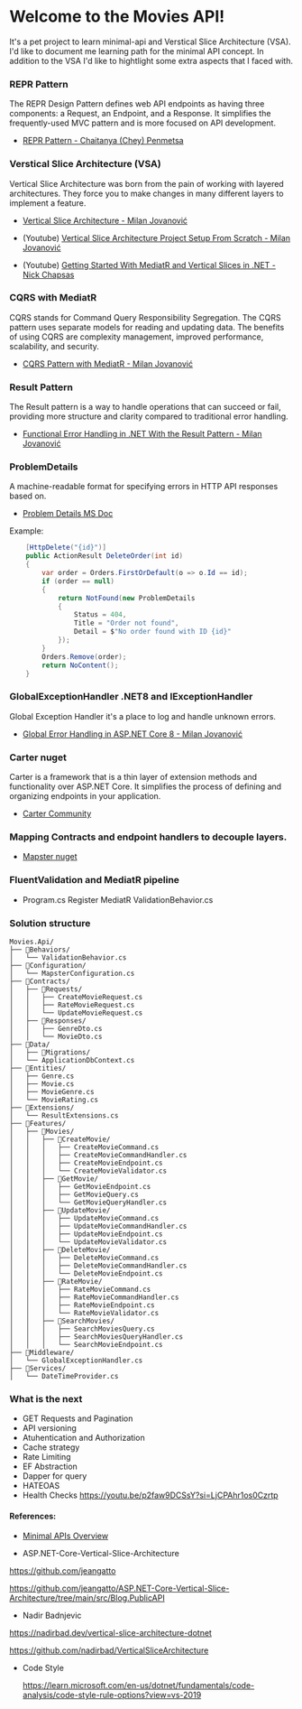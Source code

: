 
# Welcome to the Movies API!

It's a pet project to learn minimal-api and Verstical Slice Architecture (VSA).
I'd like to document me learning path for the minimal API concept.
In addition to the VSA I'd like to hightlight some extra aspects that I faced with.


### REPR Pattern

The REPR Design Pattern defines web API endpoints as having three components: a Request, an Endpoint, and a Response. It simplifies the frequently-used MVC pattern and is more focused on API development.

- [REPR Pattern - Chaitanya (Chey) Penmetsa](https://medium.com/codenx/repr-pattern-endpoints-in-net-8-013fff3e8cfa)

### Verstical Slice Architecture (VSA)

Vertical Slice Architecture was born from the pain of working with layered architectures. They force you to make changes in many different layers to implement a feature.

- [Vertical Slice Architecture - Milan Jovanović](https://www.milanjovanovic.tech/blog/vertical-slice-architecture)

- (Youtube) [Vertical Slice Architecture Project Setup From Scratch - Milan Jovanović](https://youtu.be/msjnfdeDCmo?si=tt7k_vb2R6-zWi7O)

- (Youtube) [Getting Started With MediatR and Vertical Slices in .NET - Nick Chapsas](https://youtu.be/Ve__md8LeDY?si=QgOsR294epD9Z5tp)


### CQRS with MediatR

CQRS stands for Command Query Responsibility Segregation. The CQRS pattern uses separate models for reading and updating data. The benefits of using CQRS are complexity management, improved performance, scalability, and security.

- [CQRS Pattern with MediatR - Milan Jovanović](https://www.milanjovanovic.tech/blog/cqrs-pattern-with-mediatr)


### Result Pattern

The Result pattern is a way to handle operations that can succeed or fail, providing more structure and clarity compared to traditional error handling.

- [Functional Error Handling in .NET With the Result Pattern - Milan Jovanović](https://www.milanjovanovic.tech/blog/functional-error-handling-in-dotnet-with-the-result-pattern)


### ProblemDetails

A machine-readable format for specifying errors in HTTP API responses based on.

- [Problem Details MS Doc](https://learn.microsoft.com/en-us/dotnet/api/microsoft.aspnetcore.mvc.problemdetails?view=aspnetcore-8.0)

Example:
```C#
    [HttpDelete("{id}")]
    public ActionResult DeleteOrder(int id)
    {
        var order = Orders.FirstOrDefault(o => o.Id == id);
        if (order == null)
        {
            return NotFound(new ProblemDetails
            {
                Status = 404,
                Title = "Order not found",
                Detail = $"No order found with ID {id}"
            });
        }
        Orders.Remove(order);
        return NoContent();
    }
```

### GlobalExceptionHandler .NET8 and IExceptionHandler

Global Exception Handler it's a place to log and handle unknown errors.

- [Global Error Handling in ASP.NET Core 8 - Milan Jovanović](https://www.milanjovanovic.tech/blog/global-error-handling-in-aspnetcore-8)


### Carter nuget

Carter is a framework that is a thin layer of extension methods and functionality over ASP.NET Core. 
It simplifies the process of defining and organizing endpoints in your application.

- [Carter Community](https://github.com/CarterCommunity/Carter/blob/main/README.md)

### Mapping Contracts and endpoint handlers to decouple layers.

- [Mapster nuget](https://github.com/MapsterMapper/Mapster/blob/master/README.md)

 
### FluentValidation and MediatR pipeline

- Program.cs Register MediatR ValidationBehavior.cs


### Solution structure

```plaintext
Movies.Api/
├── 📁Behaviors/
│   └── ValidationBehavior.cs
├── 📁Configuration/
│   └── MapsterConfiguration.cs
├── 📁Contracts/
│   ├── 📁Requests/
│   │   ├── CreateMovieRequest.cs
│   │   ├── RateMovieRequest.cs
│   │   └── UpdateMovieRequest.cs
│   ├── 📁Responses/
│   │   ├── GenreDto.cs
│   │   └── MovieDto.cs
├── 📁Data/
│   ├── 📁Migrations/
│   └── ApplicationDbContext.cs
├── 📁Entities/
│   ├── Genre.cs
│   ├── Movie.cs
│   ├── MovieGenre.cs
│   └── MovieRating.cs
├── 📁Extensions/
│   └── ResultExtensions.cs
├── 📁Features/
│   ├── 📁Movies/
│   │   ├── 📁CreateMovie/
│   │   │   ├── CreateMovieCommand.cs
│   │   │   ├── CreateMovieCommandHandler.cs
│   │   │   ├── CreateMovieEndpoint.cs
│   │   │   └── CreateMovieValidator.cs
│   │   ├── 📁GetMovie/
│   │   │   ├── GetMovieEndpoint.cs
│   │   │   ├── GetMovieQuery.cs
│   │   │   └── GetMovieQueryHandler.cs
│   │   ├── 📁UpdateMovie/
│   │   │   ├── UpdateMovieCommand.cs
│   │   │   ├── UpdateMovieCommandHandler.cs
│   │   │   ├── UpdateMovieEndpoint.cs
│   │   │   └── UpdateMovieValidator.cs
│   │   ├── 📁DeleteMovie/
│   │   │   ├── DeleteMovieCommand.cs
│   │   │   ├── DeleteMovieCommandHandler.cs
│   │   │   └── DeleteMovieEndpoint.cs
│   │   ├── 📁RateMovie/
│   │   │   ├── RateMovieCommand.cs
│   │   │   ├── RateMovieCommandHandler.cs
│   │   │   ├── RateMovieEndpoint.cs
│   │   │   └── RateMovieValidator.cs
│   │   ├── 📁SearchMovies/
│   │   │   ├── SearchMoviesQuery.cs
│   │   │   ├── SearchMoviesQueryHandler.cs
│   │   │   └── SearchMovieEndpoint.cs
├── 📁Middleware/
│   └── GlobalExceptionHandler.cs
├── 📁Services/
│   └── DateTimeProvider.cs

```

### What is the next
- GET Requests and Pagination
- API versioning
- Atuhentication and Authorization
- Cache strategy
- Rate Limiting
- EF Abstraction
- Dapper for query
- HATEOAS
- Health Checks https://youtu.be/p2faw9DCSsY?si=LjCPAhr1os0Czrtp

#### References:
 - [Minimal APIs Overview](https://learn.microsoft.com/en-us/aspnet/core/fundamentals/minimal-apis/overview?view=aspnetcore-8.0)
 

 - ASP.NET-Core-Vertical-Slice-Architecture

 https://github.com/jeangatto

 https://github.com/jeangatto/ASP.NET-Core-Vertical-Slice-Architecture/tree/main/src/Blog.PublicAPI


 - Nadir Badnjevic

  https://nadirbad.dev/vertical-slice-architecture-dotnet

  https://github.com/nadirbad/VerticalSliceArchitecture


- Code Style

  https://learn.microsoft.com/en-us/dotnet/fundamentals/code-analysis/code-style-rule-options?view=vs-2019